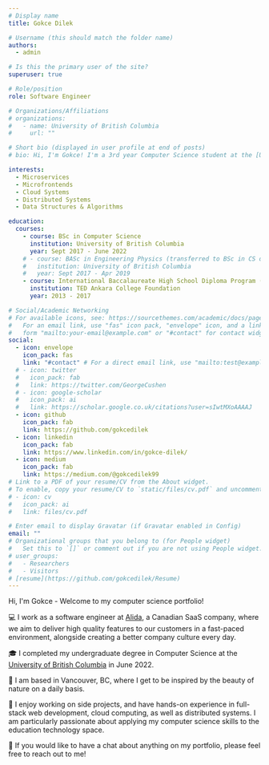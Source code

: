 ```yaml
---
# Display name
title: Gokce Dilek

# Username (this should match the folder name)
authors:
  - admin

# Is this the primary user of the site?
superuser: true

# Role/position
role: Software Engineer

# Organizations/Affiliations
# organizations:
#   - name: University of British Columbia
#     url: ""

# Short bio (displayed in user profile at end of posts)
# bio: Hi, I'm Gokce! I'm a 3rd year Computer Science student at the [University of British Columbia](https://www.ubc.ca/). This portfolio consists of my school & personal projects, work experience, resume, and related technical experience.

interests:
  - Microservices
  - Microfrontends
  - Cloud Systems
  - Distributed Systems
  - Data Structures & Algorithms

education:
  courses:
    - course: BSc in Computer Science
      institution: University of British Columbia
      year: Sept 2017 - June 2022
    # - course: BASc in Engineering Physics (transferred to BSc in CS during second year)
    #   institution: University of British Columbia
    #   year: Sept 2017 - Apr 2019
    - course: International Baccalaureate High School Diploma Program (IBDP)
      institution: TED Ankara College Foundation
      year: 2013 - 2017

# Social/Academic Networking
# For available icons, see: https://sourcethemes.com/academic/docs/page-builder/#icons
#   For an email link, use "fas" icon pack, "envelope" icon, and a link in the
#   form "mailto:your-email@example.com" or "#contact" for contact widget.
social:
  - icon: envelope
    icon_pack: fas
    link: "#contact" # For a direct email link, use "mailto:test@example.org".
  # - icon: twitter
  #   icon_pack: fab
  #   link: https://twitter.com/GeorgeCushen
  # - icon: google-scholar
  #   icon_pack: ai
  #   link: https://scholar.google.co.uk/citations?user=sIwtMXoAAAAJ
  - icon: github
    icon_pack: fab
    link: https://github.com/gokcedilek
  - icon: linkedin
    icon_pack: fab
    link: https://www.linkedin.com/in/gokce-dilek/
  - icon: medium
    icon_pack: fab
    link: https://medium.com/@gokcedilek99
# Link to a PDF of your resume/CV from the About widget.
# To enable, copy your resume/CV to `static/files/cv.pdf` and uncomment the lines below.
# - icon: cv
#   icon_pack: ai
#   link: files/cv.pdf

# Enter email to display Gravatar (if Gravatar enabled in Config)
email: ""
# Organizational groups that you belong to (for People widget)
#   Set this to `[]` or comment out if you are not using People widget.
# user_groups:
#   - Researchers
#   - Visitors
# [resume](https://github.com/gokcedilek/Resume)
---
```


Hi, I'm Gokce - Welcome to my computer science portfolio!

💻 I work as a software engineer at [Alida](https://www.alida.com/), a Canadian SaaS company, where we aim to deliver high quality features to our customers in a fast-paced environment, alongside creating a better company culture every day.

🎓 I completed my undergraduate degree in Computer Science at the [University of British Columbia](https://www.ubc.ca/) in June 2022.

🍁 I am based in Vancouver, BC, where I get to be inspired by the beauty of nature on a daily basis.

🚀 I enjoy working on side projects, and have hands-on experience in full-stack web development, cloud computing, as well as distributed systems. I am particularly passionate about applying my computer science skills to the education technology space.

🍵 If you would like to have a chat about anything on my portfolio, please feel free to reach out to me!
